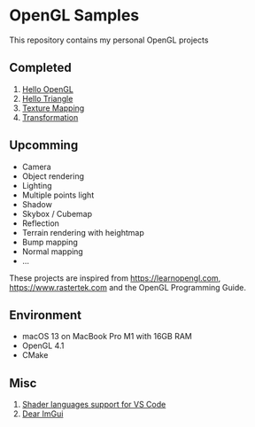 # OpenGL Samples

This repository contains my personal OpenGL projects

## Completed

1. [Hello OpenGL](01-hello-opengl/README.md)
2. [Hello Triangle](02-hello-triangle/README.md)
3. [Texture Mapping](03-texture-mapping/README.md)
4. [Transformation](04-transformation/README.md)

## Upcomming

* Camera
* Object rendering
* Lighting
* Multiple points light
* Shadow
* Skybox / Cubemap
* Reflection
* Terrain rendering with heightmap
* Bump mapping
* Normal mapping
* ...

These projects are inspired from https://learnopengl.com, https://www.rastertek.com and the OpenGL Programming Guide.

## Environment

* macOS 13 on MacBook Pro M1 with 16GB RAM
* OpenGL 4.1
* CMake

## Misc

1. [Shader languages support for VS Code](https://marketplace.visualstudio.com/items?itemName=slevesque.shader)
2. [Dear ImGui](https://github.com/ocornut/imgui)

